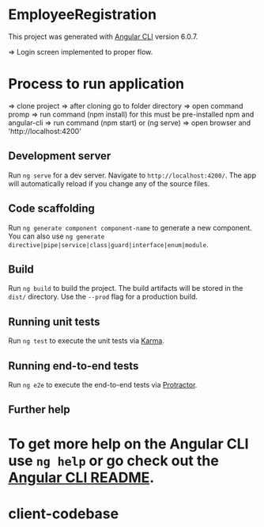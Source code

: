 
# EmployeeRegistration

This project was generated with [Angular CLI](https://github.com/angular/angular-cli) version 6.0.7.

=> Login screen implemented to proper flow.

# Process to run application
=> clone project
=> after cloning go to folder directory
=> open command promp 
=> run command (npm install) for this must be pre-installed npm and angular-cli
=> run command (npm start) or (ng serve)
=> open browser and 'http://localhost:4200'

## Development server

Run `ng serve` for a dev server. Navigate to `http://localhost:4200/`. The app will automatically reload if you change any of the source files.

## Code scaffolding

Run `ng generate component component-name` to generate a new component. You can also use `ng generate directive|pipe|service|class|guard|interface|enum|module`.

## Build

Run `ng build` to build the project. The build artifacts will be stored in the `dist/` directory. Use the `--prod` flag for a production build.

## Running unit tests

Run `ng test` to execute the unit tests via [Karma](https://karma-runner.github.io).

## Running end-to-end tests

Run `ng e2e` to execute the end-to-end tests via [Protractor](http://www.protractortest.org/).

## Further help

To get more help on the Angular CLI use `ng help` or go check out the [Angular CLI README](https://github.com/angular/angular-cli/blob/master/README.md).
=======
# client-codebase

